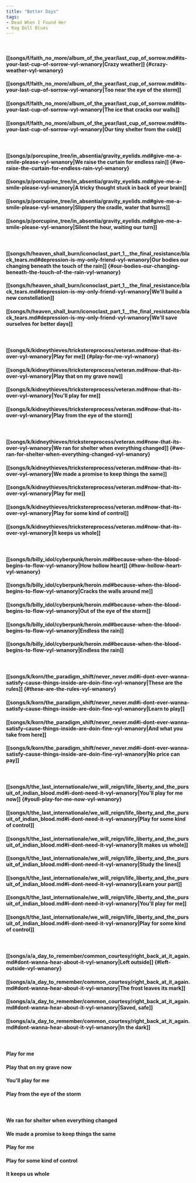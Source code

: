 ```yaml
---
title: "Better Days"
tags:
- Dead When I Found Her
- Rag Doll Blues
---
```

&nbsp;
#### [[songs/f/faith_no_more/album_of_the_year/last_cup_of_sorrow.md#its-your-last-cup-of-sorrow-vyl-wnanory|Crazy weather]] {#crazy-weather-vyl-wnanory}
#### [[songs/f/faith_no_more/album_of_the_year/last_cup_of_sorrow.md#its-your-last-cup-of-sorrow-vyl-wnanory|Too near the eye of the storm]]
#### [[songs/f/faith_no_more/album_of_the_year/last_cup_of_sorrow.md#its-your-last-cup-of-sorrow-vyl-wnanory|The ice that cracks our walls]]
#### [[songs/f/faith_no_more/album_of_the_year/last_cup_of_sorrow.md#its-your-last-cup-of-sorrow-vyl-wnanory|Our tiny shelter from the cold]]
&nbsp;
#### [[songs/p/porcupine_tree/in_absentia/gravity_eyelids.md#give-me-a-smile-please-vyl-wnanory|We raise the curtain for endless rain]] {#we-raise-the-curtain-for-endless-rain-vyl-wnanory}
#### [[songs/p/porcupine_tree/in_absentia/gravity_eyelids.md#give-me-a-smile-please-vyl-wnanory|A tricky thought stuck in back of your brain]]
#### [[songs/p/porcupine_tree/in_absentia/gravity_eyelids.md#give-me-a-smile-please-vyl-wnanory|Slippery the cradle, water that burns]]
#### [[songs/p/porcupine_tree/in_absentia/gravity_eyelids.md#give-me-a-smile-please-vyl-wnanory|Silent the hour, waiting our turn]]
&nbsp;
#### [[songs/h/heaven_shall_burn/iconoclast_part_1__the_final_resistance/black_tears.md#depression-is-my-only-friend-vyl-wnanory|Our bodies our changing beneath the touch of the rain]] {#our-bodies-our-changing-beneath-the-touch-of-the-rain-vyl-wnanory}
#### [[songs/h/heaven_shall_burn/iconoclast_part_1__the_final_resistance/black_tears.md#depression-is-my-only-friend-vyl-wnanory|We'll build a new constellation]]
#### [[songs/h/heaven_shall_burn/iconoclast_part_1__the_final_resistance/black_tears.md#depression-is-my-only-friend-vyl-wnanory|We'll save ourselves for better days]]
&nbsp;
#### [[songs/k/kidneythieves/trickstereprocess/veteran.md#now-that-its-over-vyl-wnanory|Play for me]] {#play-for-me-vyl-wnanory}
#### [[songs/k/kidneythieves/trickstereprocess/veteran.md#now-that-its-over-vyl-wnanory|Play that on my grave now]]
#### [[songs/k/kidneythieves/trickstereprocess/veteran.md#now-that-its-over-vyl-wnanory|You'll play for me]]
#### [[songs/k/kidneythieves/trickstereprocess/veteran.md#now-that-its-over-vyl-wnanory|Play from the eye of the storm]]
&nbsp;
#### [[songs/k/kidneythieves/trickstereprocess/veteran.md#now-that-its-over-vyl-wnanory|We ran for shelter when everything changed]] {#we-ran-for-shelter-when-everything-changed-vyl-wnanory}
#### [[songs/k/kidneythieves/trickstereprocess/veteran.md#now-that-its-over-vyl-wnanory|We made a promise to keep things the same]]
#### [[songs/k/kidneythieves/trickstereprocess/veteran.md#now-that-its-over-vyl-wnanory|Play for me]]
#### [[songs/k/kidneythieves/trickstereprocess/veteran.md#now-that-its-over-vyl-wnanory|Play for some kind of control]]
#### [[songs/k/kidneythieves/trickstereprocess/veteran.md#now-that-its-over-vyl-wnanory|It keeps us whole]]
&nbsp;
#### [[songs/b/billy_idol/cyberpunk/heroin.md#because-when-the-blood-begins-to-flow-vyl-wnanory|How hollow heart]] {#how-hollow-heart-vyl-wnanory}
#### [[songs/b/billy_idol/cyberpunk/heroin.md#because-when-the-blood-begins-to-flow-vyl-wnanory|Cracks the walls around me]]
#### [[songs/b/billy_idol/cyberpunk/heroin.md#because-when-the-blood-begins-to-flow-vyl-wnanory|Out of the eye of the storm]]
#### [[songs/b/billy_idol/cyberpunk/heroin.md#because-when-the-blood-begins-to-flow-vyl-wnanory|Endless the rain]]
#### [[songs/b/billy_idol/cyberpunk/heroin.md#because-when-the-blood-begins-to-flow-vyl-wnanory|Endless the rain]]
&nbsp;
#### [[songs/k/korn/the_paradigm_shift/never_never.md#i-dont-ever-wanna-satisfy-cause-things-inside-are-doin-fine-vyl-wnanory|These are the rules]] {#these-are-the-rules-vyl-wnanory}
#### [[songs/k/korn/the_paradigm_shift/never_never.md#i-dont-ever-wanna-satisfy-cause-things-inside-are-doin-fine-vyl-wnanory|Learn to play]]
#### [[songs/k/korn/the_paradigm_shift/never_never.md#i-dont-ever-wanna-satisfy-cause-things-inside-are-doin-fine-vyl-wnanory|And what you take from here]]
#### [[songs/k/korn/the_paradigm_shift/never_never.md#i-dont-ever-wanna-satisfy-cause-things-inside-are-doin-fine-vyl-wnanory|No price can pay]]
&nbsp;
#### [[songs/t/the_last_internationale/we_will_reign/life_liberty_and_the_pursuit_of_indian_blood.md#i-dont-need-it-vyl-wnanory|You'll play for me now]] {#youll-play-for-me-now-vyl-wnanory}
#### [[songs/t/the_last_internationale/we_will_reign/life_liberty_and_the_pursuit_of_indian_blood.md#i-dont-need-it-vyl-wnanory|Play for some kind of control]]
#### [[songs/t/the_last_internationale/we_will_reign/life_liberty_and_the_pursuit_of_indian_blood.md#i-dont-need-it-vyl-wnanory|It makes us whole]]
#### [[songs/t/the_last_internationale/we_will_reign/life_liberty_and_the_pursuit_of_indian_blood.md#i-dont-need-it-vyl-wnanory|Study the lines]]
#### [[songs/t/the_last_internationale/we_will_reign/life_liberty_and_the_pursuit_of_indian_blood.md#i-dont-need-it-vyl-wnanory|Learn your part]]
#### [[songs/t/the_last_internationale/we_will_reign/life_liberty_and_the_pursuit_of_indian_blood.md#i-dont-need-it-vyl-wnanory|You'll play for me]]
#### [[songs/t/the_last_internationale/we_will_reign/life_liberty_and_the_pursuit_of_indian_blood.md#i-dont-need-it-vyl-wnanory|Play for some kind of control]]
&nbsp;
#### [[songs/a/a_day_to_remember/common_courtesy/right_back_at_it_again.md#dont-wanna-hear-about-it-vyl-wnanory|Left outside]] {#left-outside-vyl-wnanory}
#### [[songs/a/a_day_to_remember/common_courtesy/right_back_at_it_again.md#dont-wanna-hear-about-it-vyl-wnanory|The frost leaves its mark]]
#### [[songs/a/a_day_to_remember/common_courtesy/right_back_at_it_again.md#dont-wanna-hear-about-it-vyl-wnanory|Saved, safe]]
#### [[songs/a/a_day_to_remember/common_courtesy/right_back_at_it_again.md#dont-wanna-hear-about-it-vyl-wnanory|In the dark]]
&nbsp;
#### Play for me
#### Play that on my grave now
#### You'll play for me
#### Play from the eye of the storm
&nbsp;
#### We ran for shelter when everything changed
#### We made a promise to keep things the same
#### Play for me
#### Play for some kind of control
#### It keeps us whole
